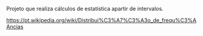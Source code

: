 Projeto que realiza cálculos de estatística apartir de intervalos.

https://pt.wikipedia.org/wiki/Distribui%C3%A7%C3%A3o_de_frequ%C3%AAncias


